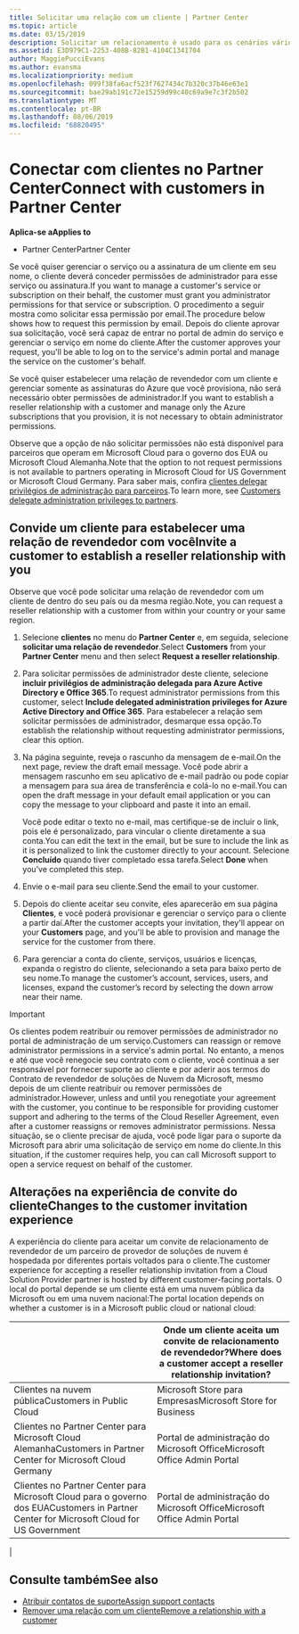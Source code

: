 ```yaml
---
title: Solicitar uma relação com um cliente | Partner Center
ms.topic: article
ms.date: 03/15/2019
description: Solicitar um relacionamento é usado para os cenários vários parceiros e vários canais. Também será útil se um cliente remover seus privilégios de administrador delegado e você precisar restaurá-los para fornecer provisionamento ou suporte.
ms.assetid: E3D979C1-2253-408B-82B1-4104C1341704
author: MaggiePucciEvans
ms.author: evansma
ms.localizationpriority: medium
ms.openlocfilehash: 099f38fa6acf523f7627434c7b320c37b46e63e1
ms.sourcegitcommit: bae29ab191c72e15259d99c40c69a9e7c3f2b502
ms.translationtype: MT
ms.contentlocale: pt-BR
ms.lasthandoff: 08/06/2019
ms.locfileid: "68820495"
---
```

# <a name="connect-with-customers-in-partner-center"></a><span data-ttu-id="d39d2-104">Conectar com clientes no Partner Center</span><span class="sxs-lookup"><span data-stu-id="d39d2-104">Connect with customers in Partner Center</span></span>

<span data-ttu-id="d39d2-105">**Aplica-se a**</span><span class="sxs-lookup"><span data-stu-id="d39d2-105">**Applies to**</span></span>

-  <span data-ttu-id="d39d2-106">Partner Center</span><span class="sxs-lookup"><span data-stu-id="d39d2-106">Partner Center</span></span>

<span data-ttu-id="d39d2-107">Se você quiser gerenciar o serviço ou a assinatura de um cliente em seu nome, o cliente deverá conceder permissões de administrador para esse serviço ou assinatura.</span><span class="sxs-lookup"><span data-stu-id="d39d2-107">If you want to manage a customer's service or subscription on their behalf, the customer must grant you administrator permissions for that service or subscription.</span></span> <span data-ttu-id="d39d2-108">O procedimento a seguir mostra como solicitar essa permissão por email.</span><span class="sxs-lookup"><span data-stu-id="d39d2-108">The procedure below shows how to request this permission by email.</span></span> <span data-ttu-id="d39d2-109">Depois do cliente aprovar sua solicitação, você será capaz de entrar no portal de admin do serviço e gerenciar o serviço em nome do cliente.</span><span class="sxs-lookup"><span data-stu-id="d39d2-109">After the customer approves your request, you'll be able to log on to the service's admin portal and manage the service on the customer's behalf.</span></span>

<span data-ttu-id="d39d2-110">Se você quiser estabelecer uma relação de revendedor com um cliente e gerenciar somente as assinaturas do Azure que você provisiona, não será necessário obter permissões de administrador.</span><span class="sxs-lookup"><span data-stu-id="d39d2-110">If you want to establish a reseller relationship with a customer and manage only the Azure subscriptions that you provision, it is not necessary to obtain administrator permissions.</span></span>

<span data-ttu-id="d39d2-111">Observe que a opção de não solicitar permissões não está disponível para parceiros que operam em Microsoft Cloud para o governo dos EUA ou Microsoft Cloud Alemanha.</span><span class="sxs-lookup"><span data-stu-id="d39d2-111">Note that the option to not request permissions is not available to partners operating in Microsoft Cloud for US Government or Microsoft Cloud Germany.</span></span> <span data-ttu-id="d39d2-112">Para saber mais, confira [clientes delegar privilégios de administração para parceiros](https://docs.microsoft.com/partner-center/customers_revoke_admin_privileges).</span><span class="sxs-lookup"><span data-stu-id="d39d2-112">To learn more, see [Customers delegate administration privileges to partners](https://docs.microsoft.com/partner-center/customers_revoke_admin_privileges).</span></span>


## <a name="invite-a-customer-to-establish-a-reseller-relationship-with-you"></a><span data-ttu-id="d39d2-113">Convide um cliente para estabelecer uma relação de revendedor com você</span><span class="sxs-lookup"><span data-stu-id="d39d2-113">Invite a customer to establish a reseller relationship with you</span></span>

<span data-ttu-id="d39d2-114">Observe que você pode solicitar uma relação de revendedor com um cliente de dentro do seu país ou da mesma região.</span><span class="sxs-lookup"><span data-stu-id="d39d2-114">Note, you can request a reseller relationship with a customer from within your country or your same region.</span></span>

1.  <span data-ttu-id="d39d2-115">Selecione **clientes** no menu do **Partner Center** e, em seguida, selecione **solicitar uma relação de revendedor**.</span><span class="sxs-lookup"><span data-stu-id="d39d2-115">Select **Customers** from your **Partner Center** menu and then select **Request a reseller relationship**.</span></span>

2.  <span data-ttu-id="d39d2-116">Para solicitar permissões de administrador deste cliente, selecione **incluir privilégios de administração delegada para Azure Active Directory e Office 365**.</span><span class="sxs-lookup"><span data-stu-id="d39d2-116">To request administrator permissions from this customer, select **Include delegated administration privileges for Azure Active Directory and Office 365**.</span></span> <span data-ttu-id="d39d2-117">Para estabelecer a relação sem solicitar permissões de administrador, desmarque essa opção.</span><span class="sxs-lookup"><span data-stu-id="d39d2-117">To establish the relationship without requesting administrator permissions, clear this option.</span></span> 

3.  <span data-ttu-id="d39d2-118">Na página seguinte, reveja o rascunho da mensagem de e-mail.</span><span class="sxs-lookup"><span data-stu-id="d39d2-118">On the next page, review the draft email message.</span></span> <span data-ttu-id="d39d2-119">Você pode abrir a mensagem rascunho em seu aplicativo de e-mail padrão ou pode copiar a mensagem para sua área de transferência e colá-lo no e-mail.</span><span class="sxs-lookup"><span data-stu-id="d39d2-119">You can open the draft message in your default email application or you can copy the message to your clipboard and paste it into an email.</span></span> 

    <span data-ttu-id="d39d2-120">Você pode editar o texto no e-mail, mas certifique-se de incluir o link, pois ele é personalizado, para vincular o cliente diretamente a sua conta.</span><span class="sxs-lookup"><span data-stu-id="d39d2-120">You can edit the text in the email, but be sure to include the link as it is personalized to link the customer directly to your account.</span></span> <span data-ttu-id="d39d2-121">Selecione **Concluído** quando tiver completado essa tarefa.</span><span class="sxs-lookup"><span data-stu-id="d39d2-121">Select **Done** when you’ve completed this step.</span></span>

3.  <span data-ttu-id="d39d2-122">Envie o e-mail para seu cliente.</span><span class="sxs-lookup"><span data-stu-id="d39d2-122">Send the email to your customer.</span></span>

5.  <span data-ttu-id="d39d2-123">Depois do cliente aceitar seu convite, eles aparecerão em sua página **Clientes**, e você poderá provisionar e gerenciar o serviço para o cliente a partir daí.</span><span class="sxs-lookup"><span data-stu-id="d39d2-123">After the customer accepts your invitation, they'll appear on your **Customers** page, and you'll be able to provision and manage the service for the customer from there.</span></span>

 
6.  <span data-ttu-id="d39d2-124">Para gerenciar a conta do cliente, serviços, usuários e licenças, expanda o registro do cliente, selecionando a seta para baixo perto de seu nome.</span><span class="sxs-lookup"><span data-stu-id="d39d2-124">To manage the customer’s account, services, users, and licenses, expand the customer’s record by selecting the down arrow near their name.</span></span>


> [!IMPORTANT]  
> <span data-ttu-id="d39d2-125">Os clientes podem reatribuir ou remover permissões de administrador no portal de administração de um serviço.</span><span class="sxs-lookup"><span data-stu-id="d39d2-125">Customers can reassign or remove administrator permissions in a service's admin portal.</span></span> <span data-ttu-id="d39d2-126">No entanto, a menos e até que você renegocie seu contrato com o cliente, você continua a ser responsável por fornecer suporte ao cliente e por aderir aos termos do Contrato de revendedor de soluções de Nuvem da Microsoft, mesmo depois de um cliente reatribuir ou remover permissões de administrador.</span><span class="sxs-lookup"><span data-stu-id="d39d2-126">However, unless and until you renegotiate your agreement with the customer, you continue to be responsible for providing customer support and adhering to the terms of the Cloud Reseller Agreement, even after a customer reassigns or removes administrator permissions.</span></span> <span data-ttu-id="d39d2-127">Nessa situação, se o cliente precisar de ajuda, você pode ligar para o suporte da Microsoft para abrir uma solicitação de serviço em nome do cliente.</span><span class="sxs-lookup"><span data-stu-id="d39d2-127">In this situation, if the customer requires help, you can call Microsoft support to open a service request on behalf of the customer.</span></span>

## <a name="changes-to-the-customer-invitation-experience"></a><span data-ttu-id="d39d2-128">Alterações na experiência de convite do cliente</span><span class="sxs-lookup"><span data-stu-id="d39d2-128">Changes to the customer invitation experience</span></span>

<span data-ttu-id="d39d2-129">A experiência do cliente para aceitar um convite de relacionamento de revendedor de um parceiro de provedor de soluções de nuvem é hospedada por diferentes portais voltados para o cliente.</span><span class="sxs-lookup"><span data-stu-id="d39d2-129">The customer experience for accepting a reseller relationship invitation from a Cloud Solution Provider partner is hosted by different customer-facing portals.</span></span> <span data-ttu-id="d39d2-130">O local do portal depende se um cliente está em uma nuvem pública da Microsoft ou em uma nuvem nacional:</span><span class="sxs-lookup"><span data-stu-id="d39d2-130">The portal location depends on whether a customer is in a Microsoft public cloud or national cloud:</span></span> 

|  | <span data-ttu-id="d39d2-131">Onde um cliente aceita um convite de relacionamento de revendedor?</span><span class="sxs-lookup"><span data-stu-id="d39d2-131">Where does a customer accept a reseller relationship invitation?</span></span> |
|---------|---------
| <span data-ttu-id="d39d2-132">Clientes na nuvem pública</span><span class="sxs-lookup"><span data-stu-id="d39d2-132">Customers in Public Cloud</span></span> | <span data-ttu-id="d39d2-133">Microsoft Store para Empresas</span><span class="sxs-lookup"><span data-stu-id="d39d2-133">Microsoft Store for Business</span></span> |
| <span data-ttu-id="d39d2-134">Clientes no Partner Center para Microsoft Cloud Alemanha</span><span class="sxs-lookup"><span data-stu-id="d39d2-134">Customers in Partner Center for Microsoft Cloud Germany</span></span> | <span data-ttu-id="d39d2-135">Portal de administração do Microsoft Office</span><span class="sxs-lookup"><span data-stu-id="d39d2-135">Microsoft Office Admin Portal</span></span> |
| <span data-ttu-id="d39d2-136">Clientes no Partner Center para Microsoft Cloud para o governo dos EUA</span><span class="sxs-lookup"><span data-stu-id="d39d2-136">Customers in Partner Center for Microsoft Cloud for US Government</span></span> | <span data-ttu-id="d39d2-137">Portal de administração do Microsoft Office</span><span class="sxs-lookup"><span data-stu-id="d39d2-137">Microsoft Office Admin Portal</span></span> |
|

## <a name="see-also"></a><span data-ttu-id="d39d2-138">Consulte também</span><span class="sxs-lookup"><span data-stu-id="d39d2-138">See also</span></span>

- [<span data-ttu-id="d39d2-139">Atribuir contatos de suporte</span><span class="sxs-lookup"><span data-stu-id="d39d2-139">Assign support contacts</span></span>](assign-support-contacts.md)
- [<span data-ttu-id="d39d2-140">Remover uma relação com um cliente</span><span class="sxs-lookup"><span data-stu-id="d39d2-140">Remove a relationship with a customer</span></span>](remove-a-relationship.md)
